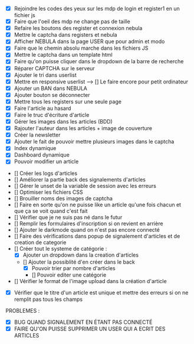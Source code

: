 - [x] Rejoindre les codes des yeux sur les mdp de login et register1 en un fichier js
- [x] Faire que l'oeil des mdp ne change pas de taille
- [x] Refaire les boutons des register et connexion nebula
- [x] Mettre le captcha dans registers et nebula
- [x] Afficher NEBULA dans la page USER que pour admin et modo
- [x] Faire que le chemin absolu marche dans les fichiers JS
- [x] Mettre le captcha dans un template html
- [x] Faire qu'on puisse cliquer dans le dropdown de la barre de recherche
- [x] Réparer CAPTCHA sur le serveur
- [x] Ajouter le tri dans userlist
- [x] Mettre en responsive userlist --> [] Le faire encore pour petit ordinateur
- [x] Ajouter un BAN dans NEBULA
- [x] Ajouter bouton se déconnecter
- [x] Mettre tous les registers sur une seule page
- [x] Faire l'article au hasard
- [x] Faire le truc d'écriture d'article
- [x] Gérer les images dans les articles (BDD)
- [x] Rajouter l'auteur dans les articles + image de couverture
- [x] Créer la newsletter 
- [x] Ajouter le fait de pouvoir mettre plusieurs images dans le captcha
- [x] Index dynamique
- [x] Dashboard dynamique
- [x] Pouvoir modifier un article
- [] Créer les logs d'articles
- [] Améliorer la partie back des signalements d'articles
- [] Gérer le unset de la variable de session avec les erreurs
- [] Optimiser les fichiers CSS
- [] Brouiller noms des images de captcha
- [] Faire en sorte qu'on ne puisse like un article qu'une fois chacun et que ça se voit quand c'est fait
- [] Vérifier que je ne suis pas né dans le futur
- [] Remplir les formulaires d'inscription si on revient en arrière
- [] Ajouter le darkmode quand on n'est pas encore connecté
- [] Faire des vérifications dans popup de signalement d'articles et de creation de categorie
- [] Créer tout le systeme de catégorie :
    - [x] Ajouter un dropdown dans la creation d'articles
    - [] Ajouter la possiblité d'en créer dans le back
        - [x] Pouvoir trier par nombre d'articles
        - [] Pouvoir editer une catégorie
- [] Vérifier le format de l'image upload dans la création d'article
- [x] Vérifier que le titre d'un article est unique et mettre des erreurs si on ne remplit pas tous les champs

PROBLEMES :

- [x] BUG QUAND SIGNALEMENT EN ÉTANT PAS CONNECTÉ
- [x] FAIRE QU'ON PUISSE SUPPRIMER UN USER QUI A ECRIT DES ARTICLES
